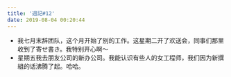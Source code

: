 ```yaml
---
title: '週記#12'
date: 2019-08-04 00:20:44
---
```

- 我七月末辞团队，这个月开始了别的工作。这星期二开了欢送会，同事们那里收到了寄せ書き。我特别开心啊～
- 星期五我去朋友公司的新办公司。我能认识有些人的女工程师，我们因为新撰組的话沸腾了起。哈哈。